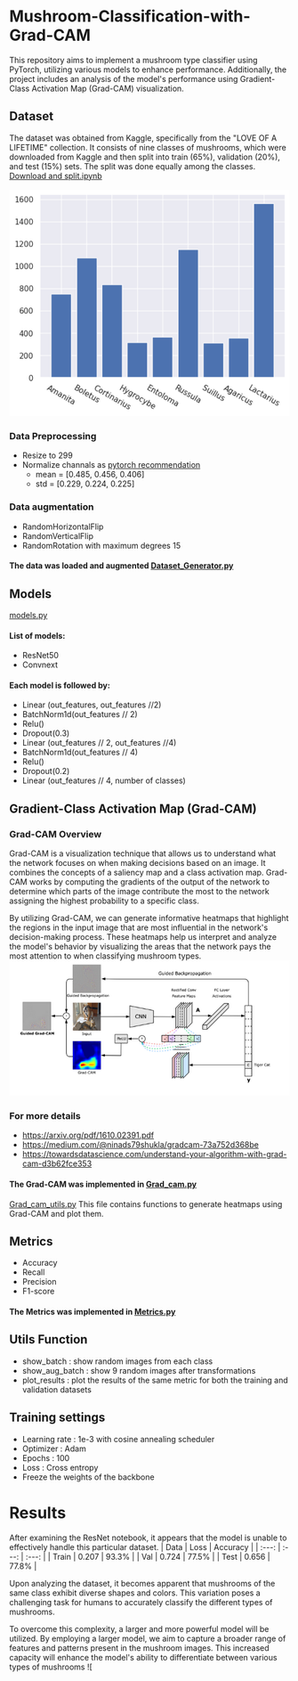 # Mushroom-Classification-with-Grad-CAM
This repository aims to implement a mushroom type classifier using PyTorch, utilizing various models to enhance performance. Additionally, the project includes an analysis of the model's performance using Gradient-Class Activation Map (Grad-CAM) visualization.

## Dataset
The dataset was obtained from Kaggle, specifically from the "LOVE OF A LIFETIME" collection. It consists of nine classes of mushrooms, which were downloaded from Kaggle and then split into train (65%), validation (20%), and test (15%) sets. The split was done equally among the classes.<br />[Download and split.ipynb](https://github.com/TmohamedashrafT/Mushroom-Classification-with-Grad-cam/blob/main/Download%20and%20split.ipynb)<br /><br />
![image](https://github.com/TmohamedashrafT/Mushroom-Classification-with-Grad-cam/blob/main/readme_imgs/number%20of%20classes.png) <br />
### Data Preprocessing
- Resize to 299  
- Normalize channals as [pytorch recommendation](https://stackoverflow.com/questions/58151507/why-pytorch-officially-use-mean-0-485-0-456-0-406-and-std-0-229-0-224-0-2)
  - mean = [0.485, 0.456, 0.406]
  - std = [0.229, 0.224, 0.225]
### Data augmentation
- RandomHorizontalFlip
- RandomVerticalFlip
- RandomRotation with maximum degrees 15
#### The data was loaded and augmented [Dataset_Generator.py](https://github.com/TmohamedashrafT/Mushroom-Classification-with-Grad-cam/blob/main/tools/Dataset_Generator.py)
## Models
[models.py](https://github.com/TmohamedashrafT/Mushroom-Classification-with-Grad-cam/blob/main/tools/models.py)
#### List of models:
- ResNet50
- Convnext
#### Each model is followed by:
- Linear (out_features, out_features //2)
- BatchNorm1d(out_features // 2)
- Relu()
- Dropout(0.3)
- Linear (out_features // 2, out_features //4)
- BatchNorm1d(out_features // 4)
- Relu()
- Dropout(0.2)
- Linear (out_features // 4, number of classes)
## Gradient-Class Activation Map (Grad-CAM)
### Grad-CAM Overview
Grad-CAM is a visualization technique that allows us to understand what the network focuses on when making decisions based on an image. It combines the concepts of a saliency map and a class activation map. Grad-CAM works by computing the gradients of the output of the network to determine which parts of the image contribute the most to the network assigning the highest probability to a specific class.

By utilizing Grad-CAM, we can generate informative heatmaps that highlight the regions in the input image that are most influential in the network's decision-making process. These heatmaps help us interpret and analyze the model's behavior by visualizing the areas that the network pays the most attention to when classifying mushroom types.<br />
![image](https://github.com/TmohamedashrafT/Mushroom-Classification-with-Grad-cam/blob/main/readme_imgs/Grad_cam_flow.png) 
### For more details 
- https://arxiv.org/pdf/1610.02391.pdf
- https://medium.com/@ninads79shukla/gradcam-73a752d368be
- https://towardsdatascience.com/understand-your-algorithm-with-grad-cam-d3b62fce353
#### The Grad-CAM was implemented in [Grad_cam.py](https://github.com/TmohamedashrafT/Mushroom-Classification-with-Grad-cam/blob/main/tools/Grad_cam.py)
[Grad_cam_utils.py](https://github.com/TmohamedashrafT/Mushroom-Classification-with-Grad-cam/blob/main/tools/Grad_cam_utils.py)
This file contains functions to generate heatmaps using Grad-CAM and plot them.
## Metrics
- Accuracy
- Recall
- Precision
- F1-score
#### The Metrics was implemented in [Metrics.py](https://github.com/TmohamedashrafT/Mushroom-Classification-with-Grad-cam/blob/main/tools/metrics.py)
## Utils Function
- show_batch     : show random images from each class
- show_aug_batch : show 9 random images after transformations
- plot_results   :  plot the results of the same metric for both the training and validation datasets
## Training settings
- Learning rate : 1e-3 with cosine annealing scheduler
- Optimizer : Adam
- Epochs : 100
- Loss : Cross entropy
- Freeze the weights of the backbone
# Results
After examining the ResNet notebook, it appears that the model is unable to effectively handle this particular dataset.
| Data | Loss | Accuracy |
| :---: | :---: | :---: |
| Train | 0.207 | 93.3% |
| Val   | 0.724 | 77.5% | 
| Test  | 0.656 | 77.8% |

Upon analyzing the dataset, it becomes apparent that mushrooms of the same class exhibit diverse shapes and colors. This variation poses a challenging task for humans to accurately classify the different types of mushrooms.

To overcome this complexity, a larger and more powerful model will be utilized. By employing a larger model, we aim to capture a broader range of features and patterns present in the mushroom images. This increased capacity will enhance the model's ability to differentiate between various types of mushrooms
![
